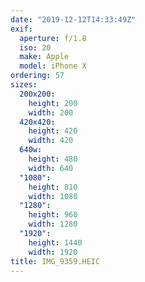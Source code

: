 ```yaml
---
date: "2019-12-12T14:33:49Z"
exif:
  aperture: f/1.8
  iso: 20
  make: Apple
  model: iPhone X
ordering: 57
sizes:
  200x200:
    height: 200
    width: 200
  420x420:
    height: 420
    width: 420
  640w:
    height: 480
    width: 640
  "1080":
    height: 810
    width: 1080
  "1280":
    height: 960
    width: 1280
  "1920":
    height: 1440
    width: 1920
title: IMG_9359.HEIC
---
```


